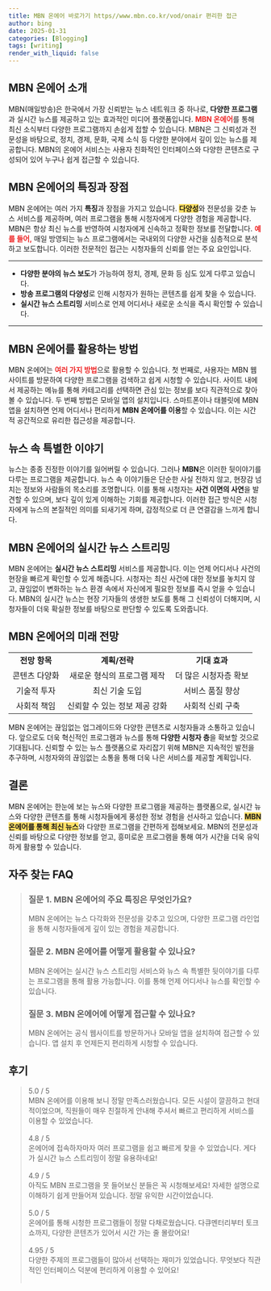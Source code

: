 ```yaml
---
title: MBN 온에어 바로가기 https//www.mbn.co.kr/vod/onair 편리한 접근
author: bing
date: 2025-01-31
categories: [Blogging]
tags: [writing]
render_with_liquid: false
---
```



<h2 id='MBN_온에어_소개'>MBN 온에어 소개</h2>

<p>MBN(매일방송)은 한국에서 가장 신뢰받는 뉴스 네트워크 중 하나로, <b>다양한 프로그램</b>과 실시간 뉴스를 제공하고 있는 효과적인 미디어 플랫폼입니다. <b><span style="color: #ee2323;">MBN 온에어</span></b>를 통해 최신 소식부터 다양한 프로그램까지 손쉽게 접할 수 있습니다. MBN은 그 신뢰성과 전문성을 바탕으로, 정치, 경제, 문화, 국제 소식 등 다양한 분야에서 깊이 있는 뉴스를 제공합니다. MBN의 온에어 서비스는 사용자 친화적인 인터페이스와 다양한 콘텐츠로 구성되어 있어 누구나 쉽게 접근할 수 있습니다.</p>

<h2 id='특징과_장점'>MBN 온에어의 특징과 장점</h2>

<p>MBN 온에어는 여러 가지 <b>특징</b>과 장점을 가지고 있습니다. <b><span style="background-color: #ffe066;">다양성</span></b>와 전문성을 갖춘 뉴스 서비스를 제공하며, 여러 프로그램을 통해 시청자에게 다양한 경험을 제공합니다. MBN은 항상 최신 뉴스를 반영하여 시청자에게 신속하고 정확한 정보를 전달합니다. <b><span style="color: #ee2323;">예를 들어,</span></b> 매일 방영되는 뉴스 프로그램에서는 국내외의 다양한 사건을 심층적으로 분석하고 보도합니다. 이러한 전문적인 접근는 시청자들의 신뢰를 얻는 주요 요인입니다.</p>

<hr />

<ul>
    <li><b>다양한 분야의 뉴스 보도</b>가 가능하여 정치, 경제, 문화 등 심도 있게 다루고 있습니다.</li>
    <li><b>방송 프로그램의 다양성</b>로 인해 시청자가 원하는 콘텐츠를 쉽게 찾을 수 있습니다.</li>
    <li><b>실시간 뉴스 스트리밍</b> 서비스로 언제 어디서나 새로운 소식을 즉시 확인할 수 있습니다.</li>
</ul>

<hr />

<h2 id='MBN_온에어_활용_방법'>MBN 온에어를 활용하는 방법</h2>

<p>MBN 온에어는 <b><span style="color: #ee2323;">여러 가지 방법</span></b>으로 활용할 수 있습니다. 첫 번째로, 사용자는 MBN 웹사이트를 방문하여 다양한 프로그램을 검색하고 쉽게 시청할 수 있습니다. 사이트 내에서 제공하는 메뉴를 통해 카테고리를 선택하면 관심 있는 정보를 보다 직관적으로 찾아볼 수 있습니다. 두 번째 방법은 모바일 앱의 설치입니다. 스마트폰이나 태블릿에 MBN 앱을 설치하면 언제 어디서나 편리하게 <b>MBN 온에어를 이용</b>할 수 있습니다. 이는 시간적 공간적으로 유리한 접근성을 제공합니다.</p>

<h2 id='뉴스_속_특별한_이야기'>뉴스 속 특별한 이야기</h2>

<p>뉴스는 종종 진정한 이야기를 잃어버릴 수 있습니다. 그러나 <b>MBN</b>은 이러한 뒷이야기를 다루는 프로그램을 제공합니다. 뉴스 속 이야기들은 단순한 사실 전하지 않고, 현장감 넘치는 정보와 사람들의 목소리를 조명합니다. 이를 통해 시청자는 <b>사건 이면의 사연</b>을 발견할 수 있으며, 보다 깊이 있게 이해하는 기회를 제공합니다. 이러한 접근 방식은 시청자에게 뉴스의 본질적인 의미를 되새기게 하며, 감정적으로 더 큰 연결감을 느끼게 합니다.</p>

<h2 id='실시간_뉴스_스트리밍'>MBN 온에어의 실시간 뉴스 스트리밍</h2>

<p>MBN 온에어는 <b>실시간 뉴스 스트리밍</b> 서비스를 제공합니다. 이는 언제 어디서나 사건의 현장을 빠르게 확인할 수 있게 해줍니다. 시청자는 최신 사건에 대한 정보를 놓치지 않고, 끊임없이 변화하는 뉴스 환경 속에서 자신에게 필요한 정보를 즉시 얻을 수 있습니다. MBN의 실시간 뉴스는 현장 기자들의 생생한 보도를 통해 그 신뢰성이 더해지며, 시청자들이 더욱 확실한 정보를 바탕으로 판단할 수 있도록 도와줍니다.</p>

<h2 id='미래_전망'>MBN 온에어의 미래 전망</h2>

<table>
    <tr>
        <td style="text-align: center; height: 17px;"><b>전망 항목</b></td>
        <td style="text-align: center; height: 17px;"><b>계획/전략</b></td>
        <td style="text-align: center; height: 17px;"><b>기대 효과</b></td>
    </tr>
    <tr>
        <td style="text-align: center; height: 17px;">콘텐츠 다양화</td>
        <td style="text-align: center; height: 17px;">새로운 형식의 프로그램 제작</td>
        <td style="text-align: center; height: 17px;">더 많은 시청자층 확보</td>
    </tr>
    <tr>
        <td style="text-align: center; height: 17px;">기술적 투자</td>
        <td style="text-align: center; height: 17px;">최신 기술 도입</td>
        <td style="text-align: center; height: 17px;">서비스 품질 향상</td>
    </tr>
    <tr>
        <td style="text-align: center; height: 17px;">사회적 책임</td>
        <td style="text-align: center; height: 17px;">신뢰할 수 있는 정보 제공 강화</td>
        <td style="text-align: center; height: 17px;">사회적 신뢰 구축</td>
    </tr>
</table>

<p>MBN 온에어는 끊임없는 업그레이드와 다양한 콘텐츠로 시청자들과 소통하고 있습니다. 앞으로도 더욱 혁신적인 프로그램과 뉴스를 통해 <b>다양한 시청자 층</b>을 확보할 것으로 기대됩니다. 신뢰할 수 있는 뉴스 플랫폼으로 자리잡기 위해 MBN은 지속적인 발전을 추구하며, 시청자와의 끊임없는 소통을 통해 더욱 나은 서비스를 제공할 계획입니다.</p>

<h2 id='결론'>결론</h2>

<p>MBN 온에어는 한눈에 보는 뉴스와 다양한 프로그램을 제공하는 플랫폼으로, 실시간 뉴스와 다양한 콘텐츠를 통해 시청자들에게 풍성한 정보 경험을 선사하고 있습니다. <b><span style="background-color: #ffe066;">MBN 온에어를 통해 최신 뉴스</span></b>와 다양한 프로그램을 간편하게 접해보세요. MBN의 전문성과 신뢰를 바탕으로 다양한 정보를 얻고, 흥미로운 프로그램을 통해 여가 시간을 더욱 유익하게 활용할 수 있습니다.</p>


<h2 id='자주_찾는_FAQ'>자주 찾는 FAQ</h2>
<div itemscope="" itemtype="https://schema.org/FAQPage"> 
<blockquote> 
<div itemscope="" itemprop="mainEntity" itemtype="https://schema.org/Question"> 
<h3 itemprop="name">질문 1. MBN 온에어의 주요 특징은 무엇인가요?</h3> 
<div itemscope="" itemprop="acceptedAnswer" itemtype="https://schema.org/Answer"> 
<span itemprop="text"> 
<p>MBN 온에어는 뉴스 다각화와 전문성을 갖추고 있으며, 다양한 프로그램 라인업을 통해 시청자들에게 깊이 있는 경험을 제공합니다.</p> 
</span> 
</div> 
</div> 
<div itemscope="" itemprop="mainEntity" itemtype="https://schema.org/Question"> 
<h3 itemprop="name">질문 2. MBN 온에어를 어떻게 활용할 수 있나요?</h3> 
<div itemscope="" itemprop="acceptedAnswer" itemtype="https://schema.org/Answer"> 
<span itemprop="text"> 
<p>MBN 온에어는 실시간 뉴스 스트리밍 서비스와 뉴스 속 특별한 뒷이야기를 다루는 프로그램을 통해 활용 가능합니다. 이를 통해 언제 어디서나 뉴스를 확인할 수 있습니다.</p> 
</span> 
</div> 
</div> 
<div itemscope="" itemprop="mainEntity" itemtype="https://schema.org/Question"> 
<h3 itemprop="name">질문 3. MBN 온에어에 어떻게 접근할 수 있나요?</h3> 
<div itemscope="" itemprop="acceptedAnswer" itemtype="https://schema.org/Answer"> 
<span itemprop="text"> 
<p>MBN 온에어는 공식 웹사이트를 방문하거나 모바일 앱을 설치하여 접근할 수 있습니다. 앱 설치 후 언제든지 편리하게 시청할 수 있습니다.</p> 
</span> 
</div> 
</div> 
</blockquote> 
</div>
<h2 id='후기'>후기</h2>
<div itemscope itemtype="https://schema.org/Product">
  <blockquote>
  <div itemprop="review" itemscope itemtype="https://schema.org/Review">
      <div itemprop="reviewRating" itemscope itemtype="https://schema.org/Rating"> <span itemprop="ratingValue">5.0</span> / <span itemprop="bestRating">5</span> </div>
      <span itemprop="reviewBody">MBN 온에어를 이용해 보니 정말 만족스러웠습니다. 모든 시설이 깔끔하고 현대적이었으며, 직원들이 매우 친절하게 안내해 주셔서 빠르고 편리하게 서비스를 이용할 수 있었습니다.</span>
  </div>
  <br>
  <div itemprop="review" itemscope itemtype="https://schema.org/Review">
      <div itemprop="reviewRating" itemscope itemtype="https://schema.org/Rating"> <span itemprop="ratingValue">4.8</span> / <span itemprop="bestRating">5</span> </div>
      <span itemprop="reviewBody">온에어에 접속하자마자 여러 프로그램을 쉽고 빠르게 찾을 수 있었습니다. 게다가 실시간 뉴스 스트리밍이 정말 유용하네요!</span>
  </div>
  <br>
  <div itemprop="review" itemscope itemtype="https://schema.org/Review">
      <div itemprop="reviewRating" itemscope itemtype="https://schema.org/Rating"> <span itemprop="ratingValue">4.9</span> / <span itemprop="bestRating">5</span> </div>
      <span itemprop="reviewBody">아직도 MBN 프로그램을 못 들어보신 분들은 꼭 시청해보세요! 자세한 설명으로 이해하기 쉽게 만들어져 있습니다. 정말 유익한 시간이었습니다.</span>
  </div>
  <br>
  <div itemprop="review" itemscope itemtype="https://schema.org/Review">
      <div itemprop="reviewRating" itemscope itemtype="https://schema.org/Rating"> <span itemprop="ratingValue">5.0</span> / <span itemprop="bestRating">5</span> </div>
      <span itemprop="reviewBody">온에어를 통해 시청한 프로그램들이 정말 다채로웠습니다. 다큐멘터리부터 토크쇼까지, 다양한 콘텐츠가 있어서 시간 가는 줄 몰랐어요!</span>
  </div>
  <br>
  <div itemprop="review" itemscope itemtype="https://schema.org/Review">
      <div itemprop="reviewRating" itemscope itemtype="https://schema.org/Rating"> <span itemprop="ratingValue">4.95</span> / <span itemprop="bestRating">5</span> </div>
      <span itemprop="reviewBody">다양한 주제의 프로그램들이 많아서 선택하는 재미가 있었습니다. 무엇보다 직관적인 인터페이스 덕분에 편리하게 이용할 수 있어요!</span>
  </div>
  <br>
  </blockquote>
</div>
